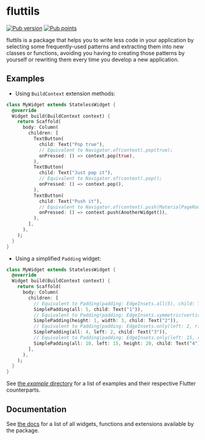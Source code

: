 # fluttils

[![Pub version](https://img.shields.io/pub/v/fluttils)](https://pub.dev/packages/fluttils) [![Pub points](https://badges.bar/fluttils/pub%20points)](https://pub.dev/packages/fluttils/score)

fluttils is a package that helps you to write less code in your application
by selecting some frequently-used patterns and extracting them into new classes
or functions, avoiding you having to creating those patterns by yourself or
rewriting them every time you develop a new application.

## Examples

- Using `BuildContext` extension methods:

```dart
class MyWidget extends StatelessWidget {
  @override
  Widget build(BuildContext context) {
    return Scaffold(
      body: Column(
        children: [
          TextButton(
            child: Text("Pop true"),
            // Equivalent to Navigator.of(context).pop(true);
            onPressed: () => context.pop(true),
          ),
          TextButton(
            child: Text("Just pop it"),
            // Equivalent to Navigator.of(context).pop();
            onPressed: () => context.pop(),
          ),
          TextButton(
            child: Text("Push it"),
            // Equivalent to Navigator.of(context).push(MaterialPageRoute(builder: (_) => AnotherWidget()));
            onPressed: () => context.push(AnotherWidget()),
          ),
        ],
      ),
    );
  }
}
```

- Using a simplified `Padding` widget:

```dart
class MyWidget extends StatelessWidget {
  @override
  Widget build(BuildContext context) {
    return Scaffold(
      body: Column(
        children: [
          // Equivalent to Padding(padding: EdgeInsets.all(5), child: Text("1"));
          SimplePadding(all: 5, child: Text("1")),
          // Equivalent to Padding(padding: EdgeInsets.symmetric(vertical: 1, horizontal: 3), child: Text("2"));
          SimplePadding(height: 1, width: 3, child: Text("2")),
          // Equivalent to Padding(padding: EdgeInsets.only(left: 2, right: 4, top: 4, bottom: 4), child: Text("3"));
          SimplePadding(all: 4, left: 2, child: Text("3")),
          // Equivalent to Padding(padding: EdgeInsets.only(left: 15, right: 10, top: 20, bottom: 20), child: Text("4"));
          SimplePadding(all: 10, left: 15, height: 20, child: Text("4")),
        ],
      ),
    );
  }
}
```

See [the *example* directory](https://github.com/enzo-santos/fluttils/tree/main/example) for a list 
of examples and their respective Flutter counterparts.

## Documentation

See [the docs](https://pub.dev/documentation/fluttils/latest/fluttils/fluttils-library.html)
for a list of all widgets, functions and extensions available by the package.

